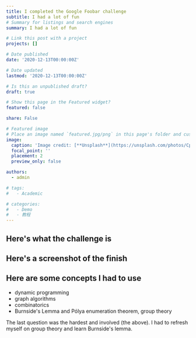 ```yaml
---
title: I completed the Google Foobar challenge
subtitle: I had a lot of fun
# Summary for listings and search engines
summary: I had a lot of fun

# Link this post with a project
projects: []

# Date published
date: '2020-12-13T00:00:00Z'

# Date updated
lastmod: '2020-12-13T00:00:00Z'

# Is this an unpublished draft?
draft: true

# Show this page in the Featured widget?
featured: false

share: False

# Featured image
# Place an image named `featured.jpg/png` in this page's folder and customize its options here.
image:
  caption: 'Image credit: [**Unsplash**](https://unsplash.com/photos/CpkOjOcXdUY)'
  focal_point: ''
  placement: 2
  preview_only: false

authors:
  - admin

# tags:
#   - Academic

# categories:
#   - Demo
#   - 教程
---
```


## Here's what the challenge is


## Here's a screenshot of the finish

## Here are some concepts I had to use
- dynamic programming
- graph algorithms
- combinatorics
- Burnside's Lemma and Pólya enumeration theorem, group theory

The last question was the hardest and involved (the above). I had to refresh myself on group theory and learn Burnside's lemma.


<!-- What were all the problems I had
level 1: Remove names that occur more than n times from a list
level 2: arranging plates to get numbers divisible by 3, some other DP stuff
level 3: triplets of divisible numbers (DP), the replicating bombs (discrete math, graphs?), number of possible staircases that can be built (DP)
level 4: laser gun bouncing (idk), the set cover ish thing (combinatorics) -->
